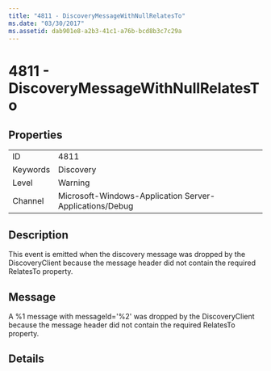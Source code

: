 ```yaml
---
title: "4811 - DiscoveryMessageWithNullRelatesTo"
ms.date: "03/30/2017"
ms.assetid: dab901e8-a2b3-41c1-a76b-bcd8b3c7c29a
---
```

# 4811 - DiscoveryMessageWithNullRelatesTo
## Properties  


|||  
|-|-|  
|ID|4811|  
|Keywords|Discovery|  
|Level|Warning|  
|Channel|Microsoft-Windows-Application Server-Applications/Debug|  

## Description  
 This event is emitted when the discovery message was dropped by the DiscoveryClient because the message header did not contain the required RelatesTo property.  

## Message  
 A %1 message with messageId='%2' was dropped by the DiscoveryClient because the message header did not contain the required RelatesTo property.  

## Details
